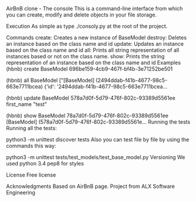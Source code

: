 AirBnB clone - The console
This is a command-line interface from which you can create, modify and delete objects in your file storage.

Execution
As simple as type ./consoly.py at the root of the project.

Commands
create: Creates a new instance of BaseModel
destroy: Deletes an instance based on the class name and id
update: Updates an instance based on the class name and id
all: Prints all string representation of all instances based or not on the class name.
show: Prints the string representation of an instance based on the class name and id
Examples
(hbnb) create BaseModel
696be159-4cb9-467f-bf4b-3e71252be501

(hbnb) all BaseModel
["[BaseModel] (2494ddab-f41b-4677-98c5-663e7711bcea) {'id': '2494ddab-f41b-4677-98c5-663e7711bcea...

(hbnb) update BaseModel 578a7d0f-5d79-476f-802c-93389d5561ee first_name "test"

(hbnb) show BaseModel 78a7d0f-5d79-476f-802c-93389d5561ee
[BaseModel] (578a7d0f-5d79-476f-802c-93389d5561e...
Running the tests
Running all the tests:

python3 -m unittest discover tests
Also you can test file by file by using the commands this way:

python3 -m unittest tests/test_models/test_base_model.py
Versioning
We used python 3.4 pep8 for styles

License
Free license

Acknowledgments
Based on AirBnB page.
Project from ALX Software Engineering